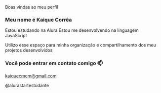 Boas vindas ao meu perfil 
### Meu nome é **Kaique Corrêa**

Estou estudando na Alura
Estou me desenvolvendo na linguagem JavaScript

Utilizo esse espaço para minha organização e compartilhamento dos meu projetos desenvolvidos

### Você pode entrar em contato comigo 📫

kaiquecmcm@gmail.com

@alurastartestudante
